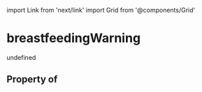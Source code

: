 import Link from 'next/link'
import Grid from '@components/Grid'

# breastfeedingWarning

undefined

## Property of



